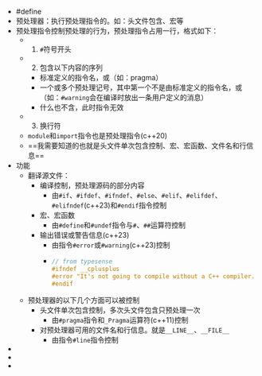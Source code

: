 - #define
- 预处理器：执行预处理指令的。如：头文件包含、宏等
- 预处理指令控制预处理的行为，预处理指令占用一行，格式如下：
	- 1. `#`符号开头
	- 2. 包含以下内容的序列
		- 标准定义的指令名，或（如：pragma）
		- 一个或多个预处理记号，其中第一个不是由标准定义的指令名，或（如：`#warning`会在编译时放出一条用户定义的消息）
		- 什么也不含，此时指令无效
	- 3. 换行符
	- `module`和`import`指令也是预处理指令(c++20)
	- ==我需要知道的也就是头文件单次包含控制、宏、宏函数、文件名和行信息==
- 功能
	- 翻译源文件：
		- 编译控制，预处理源码的部分内容
			- 由`#if`、`#ifdef`、`#ifndef`、`#else`、`#elif`、`#elifdef`、`#elifndef`(c++23)和`#endif`指令控制
		- 宏、宏函数
			- 由`#define`和`#undef`指令与`#`、`##`运算符控制
		- 输出错误或警告信息(c++23)
			- 由指令`#error`或`#warning`(c++23)控制
			- ```cpp
			  // from typesense
			  #ifndef __cplusplus
			  #error "It's not going to compile without a C++ compiler..."
			  #endif
			  ```
	- 预处理器的以下几个方面可以被控制
		- 头文件单次包含控制，多次头文件包含只预处理一次
			- 由`#pragma`指令和`_Pragma`运算符(c++11)控制
		- 对预处理器可用的文件名和行信息。就是`__LINE__`、`__FILE__`
			- 由指令`#line`指令控制
-
-
-